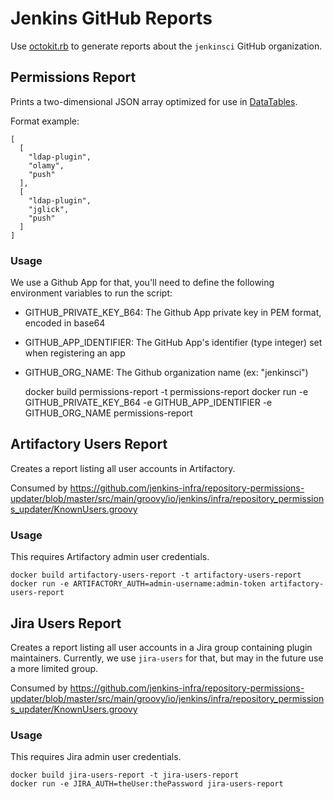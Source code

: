 # Jenkins GitHub Reports

Use [octokit.rb](http://octokit.github.io/octokit.rb/) to generate reports about the `jenkinsci` GitHub organization.

## Permissions Report

Prints a two-dimensional JSON array optimized for use in [DataTables](https://www.datatables.net/).

Format example:

	[
	  [
	    "ldap-plugin",
	    "olamy",
	    "push"
	  ],
	  [
	    "ldap-plugin",
	    "jglick",
	    "push"
	  ]
	]

### Usage

We use a Github App for that, you'll need to define the following environment variables to run the script:

- GITHUB_PRIVATE_KEY_B64: The Github App private key in PEM format, encoded in base64
- GITHUB_APP_IDENTIFIER: The GitHub App's identifier (type integer) set when registering an app
- GITHUB_ORG_NAME: The Github organization name (ex: "jenkinsci")

	docker build permissions-report -t permissions-report
	docker run -e GITHUB_PRIVATE_KEY_B64 -e GITHUB_APP_IDENTIFIER -e GITHUB_ORG_NAME permissions-report

## Artifactory Users Report

Creates a report listing all user accounts in Artifactory.

Consumed by https://github.com/jenkins-infra/repository-permissions-updater/blob/master/src/main/groovy/io/jenkins/infra/repository_permissions_updater/KnownUsers.groovy

### Usage

This requires Artifactory admin user credentials.

	docker build artifactory-users-report -t artifactory-users-report
	docker run -e ARTIFACTORY_AUTH=admin-username:admin-token artifactory-users-report

## Jira Users Report

Creates a report listing all user accounts in a Jira group containing plugin maintainers.
Currently, we use `jira-users` for that, but may in the future use a more limited group.

Consumed by https://github.com/jenkins-infra/repository-permissions-updater/blob/master/src/main/groovy/io/jenkins/infra/repository_permissions_updater/KnownUsers.groovy

### Usage

This requires Jira admin user credentials.

	docker build jira-users-report -t jira-users-report
	docker run -e JIRA_AUTH=theUser:thePassword jira-users-report
